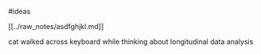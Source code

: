 #ideas

[[../raw_notes/asdfghjkl.md]]

cat walked across keyboard while thinking about longitudinal data analysis 